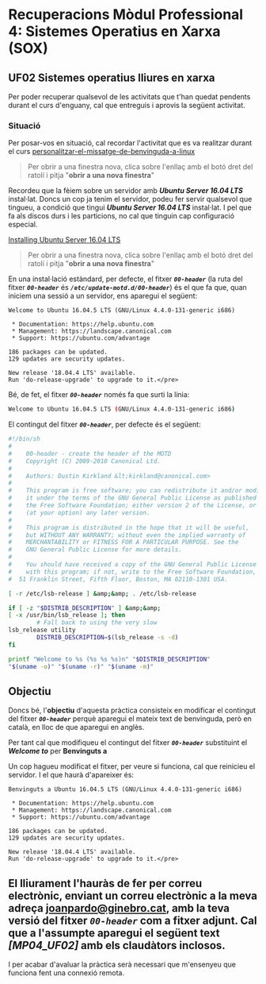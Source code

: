 # Recuperacions Mòdul Professional 4: Sistemes Operatius en Xarxa (SOX)

## UF02 Sistemes operatius lliures en xarxa

Per poder recuperar qualsevol de les activitats que t'han quedat pendents durant el
curs d'enguany, cal que entreguis i aprovis la següent activitat.

### Situació
Per posar-vos en situació, cal recordar l'activitat que es va realitzar durant el curs
[personalitzar-el-missatge-de-benvinguda-a-linux](http://joanpardo.home.blog/smx2/com-personalitzar-el-missatge-de-benvinguda-a-linux/)
> Per obrir a una finestra nova, clica sobre l'enllaç amb el botó dret del ratolí i pitja "**obrir a una nova finestra**"

Recordeu que la fèiem sobre un servidor amb ***Ubuntu Server 16.04 LTS*** instal·lat.
Doncs un cop ja tenim el servidor, podeu fer servir qualsevol que tingueu, a condició que tingui ***Ubuntu Server 16.04 LTS*** instal·lat.
I pel que fa als discos durs i les particions, no cal que tinguin cap configuració especial.

[Installing Ubuntu Server 16.04 LTS](https://joanpardo.home.blog/inst-ubuntu-srv-16-04-lts/)
> Per obrir a una finestra nova, clica sobre l'enllaç amb el botó dret del ratolí i pitja "**obrir a una nova finestra**"

En una instal·lació estàndard, per defecte, el fitxer ***```00-header```*** (la ruta del fitxer ***```00-header```*** és ***```/etc/update-motd.d/00-header```***) és el que fa que, quan iniciem una sessió a un servidor, ens aparegui el següent:
```bahs
Welcome to Ubuntu 16.04.5 LTS (GNU/Linux 4.4.0-131-generic i686)

 * Documentation: https://help.ubuntu.com
 * Management: https://landscape.canonical.com
 * Support: https://ubuntu.com/advantage

186 packages can be updated.
129 updates are security updates.

New release '18.04.4 LTS' available.
Run 'do-release-upgrade' to upgrade to it.</pre>
```

Bé, de fet, el fitxer ***```00-header```*** només fa que surti la línia: 
```bash
Welcome to Ubuntu 16.04.5 LTS (GNU/Linux 4.4.0-131-generic i686)
```

El contingut del fitxer ***```00-header```***, per defecte és el següent:
```bash
#!/bin/sh
#
#    00-header - create the header of the MOTD
#    Copyright (C) 2009-2010 Canonical Ltd.
#
#    Authors: Dustin Kirkland &lt;kirkland@canonical.com>
#
#    This program is free software; you can redistribute it and/or modify
#    it under the terms of the GNU General Public License as published by
#    the Free Software Foundation; either version 2 of the License, or
#    (at your option) any later version.
#
#    This program is distributed in the hope that it will be useful,
#    but WITHOUT ANY WARRANTY; without even the implied warranty of
#    MERCHANTABILITY or FITNESS FOR A PARTICULAR PURPOSE. See the
#    GNU General Public License for more details.
#
#    You should have received a copy of the GNU General Public License along
#    with this program; if not, write to the Free Software Foundation, Inc.,
#  51 Franklin Street, Fifth Floor, Boston, MA 02110-1301 USA.

[ -r /etc/lsb-release ] &amp;&amp; . /etc/lsb-release

if [ -z "$DISTRIB_DESCRIPTION" ] &amp;&amp;
[ -x /usr/bin/lsb_release ]; then
        # Fall back to using the very slow
lsb_release utility
        DISTRIB_DESCRIPTION=$(lsb_release -s -d)
fi

printf "Welcome to %s (%s %s %s)n" "$DISTRIB_DESCRIPTION"
"$(uname -o)" "$(uname -r)" "$(uname -m)"
```
## Objectiu 

Doncs bé, l'**objectiu** d'aquesta pràctica consisteix en modificar el contingut del fitxer ***```00-header```*** perquè aparegui
el mateix text de benvinguda, però en català, en lloc de que aparegui en anglès.

Per tant cal que modifiqueu el contingut del fitxer ***```00-header```*** substituint
el ***Welcome to*** per **Benvinguts a**

Un cop hagueu modificat el fitxer, per veure si funciona, cal que reinicieu el servidor.
I el que haurà d'apareixer és:

```bahs
Benvinguts a Ubuntu 16.04.5 LTS (GNU/Linux 4.4.0-131-generic i686)

 * Documentation: https://help.ubuntu.com
 * Management: https://landscape.canonical.com
 * Support: https://ubuntu.com/advantage

186 packages can be updated.
129 updates are security updates.

New release '18.04.4 LTS' available.
Run 'do-release-upgrade' to upgrade to it.</pre>
```

## El lliurament l'hauràs de fer per correu electrònic, enviant un correu electrònic a la meva adreça joanpardo@ginebro.cat, amb la teva versió del fitxer ***```00-header```*** com a fitxer adjunt. Cal que a l'assumpte aparegui el següent text ***[MP04_UF02]*** amb els claudàtors inclosos.

I per acabar d'avaluar la pràctica serà necessari que m'ensenyeu que funciona fent una connexió remota.

